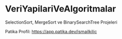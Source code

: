 # VeriYapilariVeAlgoritmalar
SelectionSort, MergeSort ve BinarySearchTree Projeleri

Patika Profil: https://app.patika.dev/ismailkilic
